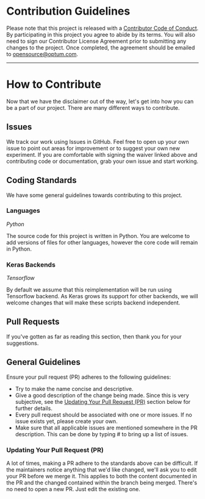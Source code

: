# Contribution Guidelines

Please note that this project is released with a [Contributor Code of Conduct](docs/CODE_OF_CONDUCT.md). By participating in this project you agree to abide by its terms. You will also need to sign our Contributor License Agreement prior to submitting any changes to the project. Once completed, the agreement should be emailed to [opensource@optum.com][email].

---

# How to Contribute

Now that we have the disclaimer out of the way, let's get into how you can be a part of our project. There are many different ways to contribute.

## Issues

We track our work using Issues in GitHub. Feel free to open up your own issue to point out areas for improvement or to suggest your own new experiment. If you are comfortable with signing the waiver linked above and contributing code or documentation, grab your own issue and start working.

## Coding Standards

We have some general guidelines towards contributing to this project.

### Languages

*Python*

The source code for this project is written in Python. You are welcome to add versions of files for other languages, however the core code will remain in Python.

### Keras Backends

*Tensorflow*

By default we assume that this reimplementation will be run using Tensorflow backend. As Keras grows its support for other backends, we will welcome changes that will make these scripts backend independent.

## Pull Requests

If you've gotten as far as reading this section, then thank you for your suggestions.

## General Guidelines

Ensure your pull request (PR) adheres to the following guidelines:

* Try to make the name concise and descriptive.
* Give a good description of the change being made. Since this is very subjective, see the [Updating Your Pull Request (PR)](#updating-your-pull-request-pr) section below for further details.
* Every pull request should be associated with one or more issues. If no issue exists yet, please create your own.
* Make sure that all applicable issues are mentioned somewhere in the PR description. This can be done by typing # to bring up a list of issues.

### Updating Your Pull Request (PR)

A lot of times, making a PR adhere to the standards above can be difficult. If the maintainers notice anything that we'd like changed, we'll ask you to edit your PR before we merge it. This applies to both the content documented in the PR and the changed contained within the branch being merged. There's no need to open a new PR. Just edit the existing one.

[email]: mailto:opensource@optum.com
